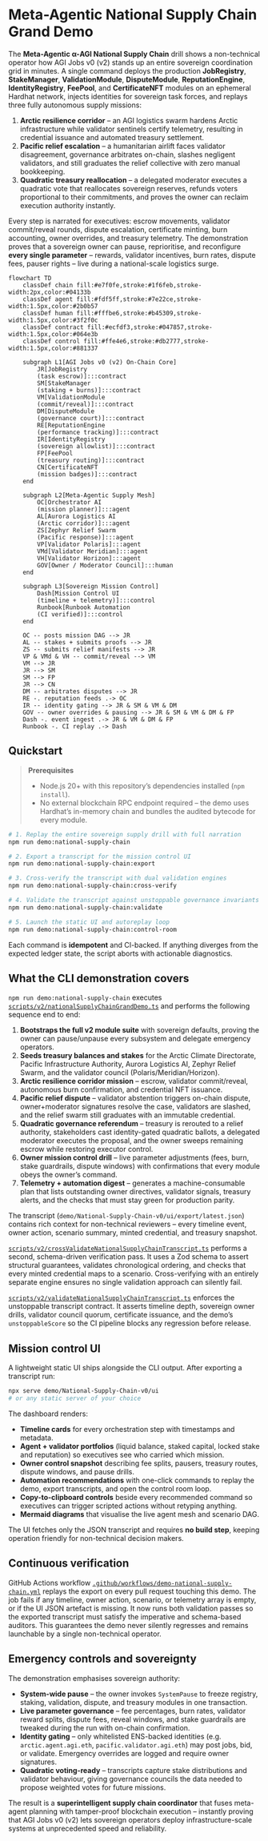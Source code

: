 # Meta-Agentic National Supply Chain Grand Demo

The **Meta-Agentic α-AGI National Supply Chain** drill shows a non-technical
operator how AGI Jobs v0 (v2) stands up an entire sovereign coordination grid in
minutes. A single command deploys the production **JobRegistry**,
**StakeManager**, **ValidationModule**, **DisputeModule**, **ReputationEngine**,
**IdentityRegistry**, **FeePool**, and **CertificateNFT** modules on an
ephemeral Hardhat network, injects identities for sovereign task forces, and
replays three fully autonomous supply missions:

1. **Arctic resilience corridor** – an AGI logistics swarm hardens Arctic
   infrastructure while validator sentinels certify telemetry, resulting in
   credential issuance and automated treasury settlement.
2. **Pacific relief escalation** – a humanitarian airlift faces validator
   disagreement, governance arbitrates on-chain, slashes negligent validators,
   and still graduates the relief collective with zero manual bookkeeping.
3. **Quadratic treasury reallocation** – a delegated moderator executes a
   quadratic vote that reallocates sovereign reserves, refunds voters
   proportional to their commitments, and proves the owner can reclaim
   execution authority instantly.

Every step is narrated for executives: escrow movements, validator
commit/reveal rounds, dispute escalation, certificate minting, burn accounting,
owner overrides, and treasury telemetry. The demonstration proves that a
sovereign owner can pause, reprioritise, and reconfigure **every single
parameter** – rewards, validator incentives, burn rates, dispute fees, pauser
rights – live during a national-scale logistics surge.

```mermaid
flowchart TD
    classDef chain fill:#e7f0fe,stroke:#1f6feb,stroke-width:2px,color:#04133b
    classDef agent fill:#fdf5ff,stroke:#7e22ce,stroke-width:1.5px,color:#2b0b57
    classDef human fill:#fffbe6,stroke:#b45309,stroke-width:1.5px,color:#3f2f0c
    classDef contract fill:#ecfdf3,stroke:#047857,stroke-width:1.5px,color:#064e3b
    classDef control fill:#ffe4e6,stroke:#db2777,stroke-width:1.5px,color:#881337

    subgraph L1[AGI Jobs v0 (v2) On-Chain Core]
        JR[JobRegistry
        (task escrow)]:::contract
        SM[StakeManager
        (staking + burns)]:::contract
        VM[ValidationModule
        (commit/reveal)]:::contract
        DM[DisputeModule
        (governance court)]:::contract
        RE[ReputationEngine
        (performance tracking)]:::contract
        IR[IdentityRegistry
        (sovereign allowlist)]:::contract
        FP[FeePool
        (treasury routing)]:::contract
        CN[CertificateNFT
        (mission badges)]:::contract
    end

    subgraph L2[Meta-Agentic Supply Mesh]
        OC[Orchestrator AI
        (mission planner)]:::agent
        AL[Aurora Logistics AI
        (Arctic corridor)]:::agent
        ZS[Zephyr Relief Swarm
        (Pacific response)]:::agent
        VP[Validator Polaris]:::agent
        VMd[Validator Meridian]:::agent
        VH[Validator Horizon]:::agent
        GOV[Owner / Moderator Council]:::human
    end

    subgraph L3[Sovereign Mission Control]
        Dash[Mission Control UI
        (timeline + telemetry)]:::control
        Runbook[Runbook Automation
        (CI verified)]:::control
    end

    OC -- posts mission DAG --> JR
    AL -- stakes + submits proofs --> JR
    ZS -- submits relief manifests --> JR
    VP & VMd & VH -- commit/reveal --> VM
    VM --> JR
    JR --> SM
    SM --> FP
    JR --> CN
    DM -- arbitrates disputes --> JR
    RE -. reputation feeds .-> OC
    IR -- identity gating --> JR & SM & VM & DM
    GOV -- owner overrides & pausing --> JR & SM & VM & DM & FP
    Dash -. event ingest .-> JR & VM & DM & FP
    Runbook -. CI replay .-> Dash
```

## Quickstart

> **Prerequisites**
>
> - Node.js 20+ with this repository’s dependencies installed (`npm install`).
> - No external blockchain RPC endpoint required – the demo uses Hardhat’s
>   in-memory chain and bundles the audited bytecode for every module.

```bash
# 1. Replay the entire sovereign supply drill with full narration
npm run demo:national-supply-chain

# 2. Export a transcript for the mission control UI
npm run demo:national-supply-chain:export

# 3. Cross-verify the transcript with dual validation engines
npm run demo:national-supply-chain:cross-verify

# 4. Validate the transcript against unstoppable governance invariants
npm run demo:national-supply-chain:validate

# 5. Launch the static UI and autoreplay loop
npm run demo:national-supply-chain:control-room
```

Each command is **idempotent** and CI-backed. If anything diverges from the
expected ledger state, the script aborts with actionable diagnostics.

## What the CLI demonstration covers

`npm run demo:national-supply-chain` executes
[`scripts/v2/nationalSupplyChainGrandDemo.ts`](../../scripts/v2/nationalSupplyChainGrandDemo.ts)
and performs the following sequence end to end:

1. **Bootstraps the full v2 module suite** with sovereign defaults, proving the
   owner can pause/unpause every subsystem and delegate emergency operators.
2. **Seeds treasury balances and stakes** for the Arctic Climate Directorate,
   Pacific Infrastructure Authority, Aurora Logistics AI, Zephyr Relief Swarm,
   and the validator council (Polaris/Meridian/Horizon).
3. **Arctic resilience corridor mission** – escrow, validator commit/reveal,
   autonomous burn confirmation, and credential NFT issuance.
4. **Pacific relief dispute** – validator abstention triggers on-chain dispute,
   owner+moderator signatures resolve the case, validators are slashed, and the
   relief swarm still graduates with an immutable credential.
5. **Quadratic governance referendum** – treasury is rerouted to a relief
   authority, stakeholders cast identity-gated quadratic ballots, a delegated
   moderator executes the proposal, and the owner sweeps remaining escrow while
   restoring executor control.
6. **Owner mission control drill** – live parameter adjustments (fees, burn,
   stake guardrails, dispute windows) with confirmations that every module obeys
   the owner’s command.
7. **Telemetry + automation digest** – generates a machine-consumable plan that
   lists outstanding owner directives, validator signals, treasury alerts, and
   the checks that must stay green for production parity.

The transcript (`demo/National-Supply-Chain-v0/ui/export/latest.json`) contains
rich context for non-technical reviewers – every timeline event, owner action,
scenario summary, minted credential, and treasury snapshot.

[`scripts/v2/crossValidateNationalSupplyChainTranscript.ts`](../../scripts/v2/crossValidateNationalSupplyChainTranscript.ts)
performs a second, schema-driven verification pass. It uses a Zod schema to
assert structural guarantees, validates chronological ordering, and checks that
every minted credential maps to a scenario. Cross-verifying with an entirely
separate engine ensures no single validation approach can silently fail.

[`scripts/v2/validateNationalSupplyChainTranscript.ts`](../../scripts/v2/validateNationalSupplyChainTranscript.ts)
enforces the unstoppable transcript contract. It asserts timeline depth,
sovereign owner drills, validator council quorum, certificate issuance, and the
demo’s `unstoppableScore` so the CI pipeline blocks any regression before
release.

## Mission control UI

A lightweight static UI ships alongside the CLI output. After exporting a
transcript run:

```bash
npx serve demo/National-Supply-Chain-v0/ui
# or any static server of your choice
```

The dashboard renders:

- **Timeline cards** for every orchestration step with timestamps and metadata.
- **Agent + validator portfolios** (liquid balance, staked capital, locked stake
  and reputation) so executives see who carried which mission.
- **Owner control snapshot** describing fee splits, pausers, treasury routes,
  dispute windows, and pause drills.
- **Automation recommendations** with one-click commands to replay the demo,
  export transcripts, and open the control room loop.
- **Copy-to-clipboard controls** beside every recommended command so executives
  can trigger scripted actions without retyping anything.
- **Mermaid diagrams** that visualise the live agent mesh and scenario DAG.

The UI fetches only the JSON transcript and requires **no build step**, keeping
operation friendly for non-technical decision makers.

## Continuous verification

GitHub Actions workflow
[`.github/workflows/demo-national-supply-chain.yml`](../../.github/workflows/demo-national-supply-chain.yml)
replays the export on every pull request touching this demo. The job fails if
any timeline, owner action, scenario, or telemetry array is empty, or if the UI
JSON artefact is missing. It now runs both validation passes so the exported
transcript must satisfy the imperative and schema-based auditors. This
guarantees the demo never silently regresses and remains launchable by a single
non-technical operator.

## Emergency controls and sovereignty

The demonstration emphasises sovereign authority:

- **System-wide pause** – the owner invokes `SystemPause` to freeze registry,
  staking, validation, dispute, and treasury modules in one transaction.
- **Live parameter governance** – fee percentages, burn rates, validator reward
  splits, dispute fees, reveal windows, and stake guardrails are tweaked during
  the run with on-chain confirmation.
- **Identity gating** – only whitelisted ENS-backed identities (e.g.
  `arctic.agent.agi.eth`, `pacific.validator.agi.eth`) may post jobs, bid, or
  validate. Emergency overrides are logged and require owner signatures.
- **Quadratic voting-ready** – transcripts capture stake distributions and
  validator behaviour, giving governance councils the data needed to propose
  weighted votes for future missions.

The result is a **superintelligent supply chain coordinator** that fuses
meta-agent planning with tamper-proof blockchain execution – instantly proving
that AGI Jobs v0 (v2) lets sovereign operators deploy infrastructure-scale
systems at unprecedented speed and reliability.
